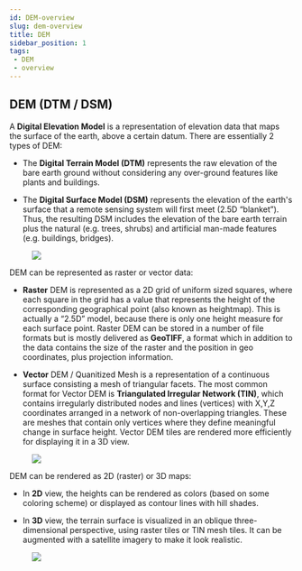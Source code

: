 ```yaml
---
id: DEM-overview
slug: dem-overview
title: DEM
sidebar_position: 1
tags:
 - DEM
 - overview
---
```


## DEM (DTM / DSM)  <!-- {docsify-ignore} -->
A **Digital Elevation Model** is a representation of elevation data that maps the surface of the earth, above a certain datum. There are essentially 2 types of DEM:

* The **Digital Terrain Model (DTM)** represents the raw elevation of the bare earth ground without considering any over-ground features like plants and buildings.

* The **Digital Surface Model (DSM)** represents the elevation of the earth's surface that a remote sensing system will first meet (2.5D “blanket”). Thus, the resulting DSM includes the elevation of the bare earth terrain plus the natural (e.g. trees, shrubs) and artificial man-made features (e.g. buildings, bridges).

<figure>
    <img src={require("/img/dtm_dsm.png").default} style={{"display":"block","marginLeft":"auto","marginRight": "auto","width":"90%"}} />
</figure>

DEM can be represented as raster or vector data:

* **Raster** DEM is represented as a 2D grid of uniform sized squares, where each square in the grid has a value that represents the height of the corresponding geographical point (also known as heightmap). This is actually a “2.5D” model, because there is only one height measure for each surface point. Raster DEM can be stored in a number of file formats but is mostly delivered as **GeoTIFF**, a format which in addition to the data contains the size of the raster and the position in geo coordinates, plus projection information.

* **Vector** DEM / Quanitized Mesh is a representation of a continuous surface consisting a mesh of triangular facets. The most common format for Vector DEM is **Triangulated Irregular Network (TIN)**, which contains irregularly distributed nodes and lines (vertices) with X,Y,Z coordinates arranged in a network of non-overlapping triangles. These are meshes that contain only vertices where they define meaningful change in surface height. Vector DEM tiles are rendered more efficiently for displaying it in a 3D view.
<figure>
    <img src={require("/img/terrain_tin.png").default} style={{"display": "block","marginLeft": "auto","marginRight": "auto","width":"90%"}} />
</figure>

DEM can be rendered as 2D (raster) or 3D maps:

* In **2D** view, the heights can be rendered as colors (based on some coloring scheme) or displayed as contour lines with hill shades.

* In **3D** view, the terrain surface is visualized in an oblique three-dimensional perspective, using raster tiles or TIN mesh tiles. It can be augmented with a satellite imagery to make it look realistic.

<figure>
    <img src={require("/img/terrain_on_raster.png").default} style={{"display": "block","marginLeft": "auto","marginRight": "auto","width": "90%"}} />
</figure>
